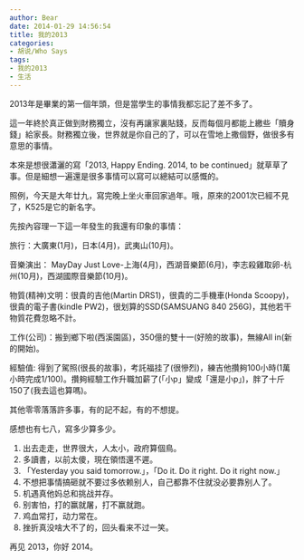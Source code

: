 ```yaml
---
author: Bear
date: 2014-01-29 14:56:54
title: 我的2013
categories:
- 胡说/Who Says
tags:
- 我的2013
- 生活
---
```

2013年是畢業的第一個年頭，但是當學生的事情我都忘記了差不多了。

這一年終於真正做到財務獨立，沒有再讓家裏貼錢，反而每個月都能上繳些「贖身錢」給家長。財務獨立後，世界就是你自己的了，可以在雪地上撒個野，做很多有意思的事情。

本來是想很瀟灑的寫「2013, Happy Ending. 2014, to be continued」就草草了事。但是細想一遍還是很多事情可以寫可以總結可以感慨的。

照例，今天是大年廿九，寫完晚上坐火車回家過年。哦，原來的2001次已經不見了，K525是它的新名字。

先按內容理一下這一年發生的我還有印象的事情：

旅行：大廣東(1月)，日本(4月)，武夷山(10月)。

音樂演出： MayDay Just Love-上海(4月)，西湖音樂節(6月)，李志殺雞取卵-杭州(10月)，西湖國際音樂節(10月)。

物質(精神)文明：很貴的吉他(Martin DRS1)，很貴的二手機車(Honda Scoopy)，很貴的電子書(kindle PW2)，很划算的SSD(SAMSUANG 840 256G)，其他若干物質花費忽略不計。

工作(公司)：搬到鄉下啦(西溪園區)，350億的雙十一(好險的故事)，無線All in(新的開始)。

經驗值: 得到了駕照(很長的故事)，考託福挂了(很慘烈)，練吉他攢夠100小時(1萬小時完成1/100)。攢夠經驗工作升職加薪了(「小p」變成「還是小p」)，胖了十斤150了(我去這也算嗎)。

其他零零落落許多事，有的記不起，有的不想提。

感想也有七八，寫多少算多少。

1. 出去走走，世界很大，人太小，政府算個鳥。
2. 多讀書，以前太傻，現在領悟還不遲。
3. 「Yesterday you said tomorrow.」，「Do it. Do it right. Do it right now.」
4. 不想把事情搞砸就不要过多依赖别人，自己都靠不住就没必要靠别人了。
5. 机遇真他妈总和挑战并存。
6. 别害怕，打的赢就屠，打不赢就跑。
7. 鸡血常打，动力常在。
8. 挫折真没啥大不了的，回头看来不过一笑。

再见 2013，你好 2014。
